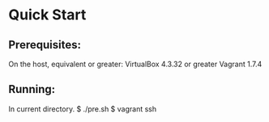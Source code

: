 Quick Start
===========

Prerequisites:
--------------
On the host, equivalent or greater:
VirtualBox 4.3.32 or greater
Vagrant 1.7.4

Running:
--------
In current directory.
$ ./pre.sh
$ vagrant ssh

